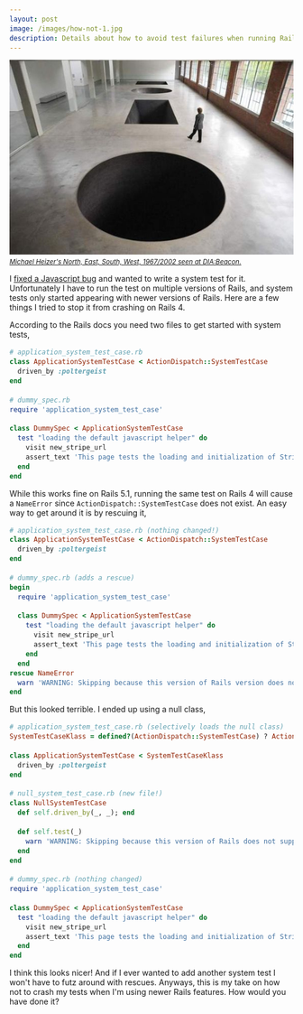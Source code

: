 ```yaml
---
layout: post
image: /images/how-not-1.jpg
description: Details about how to avoid test failures when running Rails specific tests on multiple versions of Rails
---
```


<p>
  <img src='/images/how-not-1.jpg' alt="Michael Heizer's North, East, South, West, 1967/2002 seen at DIA:Beacon." class='img-rounded img-responsive' />
  <a href='https://au.pinterest.com/pin/287386019952749263/'>
    <small><em>Michael Heizer's North, East, South, West, 1967/2002 seen at DIA:Beacon.</em></small>
  </a>
</p>

I [fixed a Javascript bug](https://github.com/Everapps/stripe-rails/pull/73) and wanted to write a system test for it. Unfortunately I have to run the test on multiple versions of Rails, and system tests only started appearing with newer versions of Rails. Here are a few things I tried to stop it from crashing on Rails 4.

According to the Rails docs you need two files to get started with system tests,

```ruby
# application_system_test_case.rb
class ApplicationSystemTestCase < ActionDispatch::SystemTestCase
  driven_by :poltergeist
end

# dummy_spec.rb
require 'application_system_test_case'

class DummySpec < ApplicationSystemTestCase
  test "loading the default javascript helper" do
    visit new_stripe_url
    assert_text 'This page tests the loading and initialization of Stripe JS'
  end
end
```

While this works fine on Rails 5.1, running the same test on Rails 4 will cause a `NameError` since `ActionDispatch::SystemTestCase` does not exist. An easy way to get around it is by rescuing it,

```ruby
# application_system_test_case.rb (nothing changed!)
class ApplicationSystemTestCase < ActionDispatch::SystemTestCase
  driven_by :poltergeist
end

# dummy_spec.rb (adds a rescue)
begin
  require 'application_system_test_case'

  class DummySpec < ApplicationSystemTestCase
    test "loading the default javascript helper" do
      visit new_stripe_url
      assert_text 'This page tests the loading and initialization of Stripe JS'
    end
  end
rescue NameError
  warn 'WARNING: Skipping because this version of Rails version does not support it!'
end
```

But this looked terrible. I ended up using a null class,

```ruby
# application_system_test_case.rb (selectively loads the null class)
SystemTestCaseKlass = defined?(ActionDispatch::SystemTestCase) ? ActionDispatch::SystemTestCase : NullSystemTestCase

class ApplicationSystemTestCase < SystemTestCaseKlass
  driven_by :poltergeist
end

# null_system_test_case.rb (new file!)
class NullSystemTestCase
  def self.driven_by(_, _); end

  def self.test(_)
    warn 'WARNING: Skipping because this version of Rails does not support it!'
  end
end

# dummy_spec.rb (nothing changed)
require 'application_system_test_case'

class DummySpec < ApplicationSystemTestCase
  test "loading the default javascript helper" do
    visit new_stripe_url
    assert_text 'This page tests the loading and initialization of Stripe JS'
  end
end
```

I think this looks nicer! And if I ever wanted to add another system test I won't have to futz around with rescues. Anyways, this is my take on how not to crash my tests when I'm using newer Rails features. How would you have done it?
